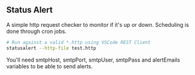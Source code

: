 ## Status Alert

A simple http request checker to monitor if it's up or down. Scheduling is done through cron jobs.

```bash
# Run against a valid *.http using VSCode REST Client
statusalert --http-file test.http
```

You'll need smtpHost, smtpPort, smtpUser, smtpPass and alertEmails variables to be able to send alerts.